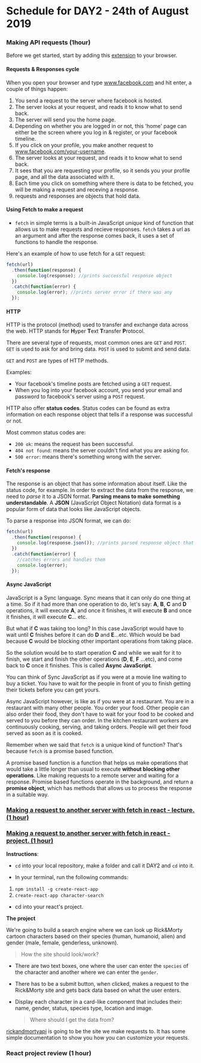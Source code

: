 # Schedule for DAY2 - 24th of August 2019

### Making API requests (1hour)

Before we get started, start by adding this [extension](https://jsonview.com/) to your browser.

#### Requests & Responses cycle

When you open your browser and type www.facebook.com and hit enter, a couple of things happen:

1. You send a request to the server where facebook is hosted.
2. The server looks at your request, and reads it to know what to send back.
3. The server will send you the home page.
4. Depending on whether you are logged in or not, this 'home' page can either be the screen where you log in & register, or your facebook timeline.
5. If you click on your profile, you make another request to www.facebook.com/your-username.
6. The server looks at your request, and reads it to know what to send back.
7. It sees that you are requesting your profile, so it sends you your profile page, and all the data associated with it.
8. Each time you click on something where there is data to be fetched, you will be making a request and receving a response.
9. requests and responses are objects that hold data.

#### Using Fetch to make a request

- `fetch` in simple terms is a built-in JavaScript _unique_ kind of function that allows us to make requests and recieve responses. `fetch` takes a url as an argument and after the response comes back, it uses a set of functions to handle the response.

Here's an example of how to use fetch for a `GET` request:

```js
fetch(url)
  .then(function(response) {
    console.log(response); //prints successful response object
  })
  .catch(function(error) {
    console.log(error); //prints server error if there was any
  });
```

#### HTTP

HTTP is the protocol (method) used to transfer and exchange data across the web. HTTP stands for **H**yper **T**ext **T**ransfer **P**rotocol.

There are several type of requests, most common ones are `GET` and `POST`. `GET` is used to ask for and bring data. `POST` is used to submit and send data.

`GET` and `POST` are types of HTTP methods.

Examples:

- Your facebook's timeline posts are fetched using a `GET` request.
- When you log into your facebook account, you send your email and password to facebook's server using a `POST` request.

HTTP also offer **status codes**. Status codes can be found as extra information on each response object that tells if a response was successful or not.

Most common status codes are:

- `200 ok`: means the request has been successful.
- `404 not found`: means the server couldn't find what you are asking for.
- `500 error`: means there's something wrong with the server.

#### Fetch's response

The response is an object that has some information about itself. Like the status code, for example. In order to extract the data from the response, we need to _parse_ it to a JSON format. **Parsing means to make something understandable**. A **JSON** (JavaScript Object Notation) data format is a popular form of data that looks like JavaScript objects.

To parse a response into JSON format, we can do:

```js
fetch(url)
  .then(function(response) {
    console.log(response.json()); //prints parsed response object that has data
  })
  .catch(function(error) {
    //catches errors and handles them
    console.log(error);
  });
```

#### Async JavaScript

JavaScript is a Sync language. Sync means that it can only do one thing at a time. So if it had more than one operation to do, let's say: **A**, **B**, **C** and **D** operations, it will execute **A**, and once it finishes, it will execute **B** and once it finishes, it will execute **C**... etc.

But what if **C** was taking too long? In this case JavaScript would have to wait until **C** fnishes before it can do **D** and **E**...etc. Which would be bad because **C** would be blocking other important operations from taking place.

So the solution would be to start operation **C** and while we wait for it to finish, we start and finish the other operations (**D**, **E**, **F** ...etc), and come back to **C** once it finishes. This is called **Async JavaScript**.

You can think of Sync JavaScript as if you were at a movie line waiting to buy a ticket. You have to wait for the people in front of you to finish getting their tickets before you can get yours.

Async JavaScript however, is like as if you were at a restaurant. You are in a restaurant with many other people. You order your food. Other people can also order their food, they don't have to wait for your food to be cooked and served to you before they can order. In the kitchen restaurant workers are continuously cooking, serving, and taking orders. People will get their food served as soon as it is cooked.

Remember when we said that `fetch` is a unique kind of function? That's because `fetch` is a promise based function.

A promise based function is a function that helps us make operations that would take a little longer than usual to execute **without blocking other operations**. Like making requests to a remote server and waiting for a response. Promise based functions operate in the background, and return a **promise object**, which has methods that allows us to process the response in a suitable way.

### [Making a request to another server with fetch in react - lecture. (1 hour)]()

### [Making a request to another server with fetch in react - project. (1 hour)]()

**Instructions**:

- `cd` into your local repository, make a folder and call it DAY2 and `cd` into it.

- In your terminal, run the following commands:

1. `npm install -g create-react-app`
2. `create-react-app character-search`

- cd into your react's project.

**The project**

We're going to build a search engine where we can look up Rick&Morty cartoon characters based on their species (human, humanoid, alien) and gender (male, female, genderless, unknown).

> How the site should look/work?

- There are two text boxes, one where the user can enter the `species` of the character and another where we can enter the `gender`.
- There has to be a submit button, when clicked, makes a request to the Rick&Morty site and gets back data based on what the user enters.
- Display each character in a card-like component that includes their: name, gender, status, species type, location and image.

  > Where should I get the data from?

[rickandmortyapi](https://rickandmortyapi.com/documentation/) is going to be the site we make requests to. It has some simple documentation to show you how you can customize your requests.

### React project review (1 hour)
